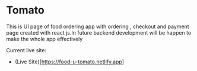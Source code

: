 # Tomato

This is UI page of food ordering app with ordering , checkout and payment page created with react js.In future backend development will be happen to make the whole app effectively 

Current live site:

- (Live Site)[https://food-u-tomato.netlify.app] 

